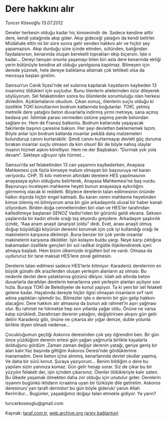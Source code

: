 # Dere hakkını alır

*Tuncer Köseoğlu 13.07.2012*

<div class="yazi"><p>Dereler herkesin olduğu kadar hiç kimsenindir de. Sadece kendine aittir dere, kendi yatağında akıp gider. Akıp gideceği yatağını da kendi belirler. Müdahale ettin mi bir süre sonra gelir senden hakkını alır ve hiçbir şey yapamazsın. Akıp durduğu süre içinde etinden, sütünden, balığından faydalanırsın, kenarında oluşan bereketli toprakları ekip biçersin. İşte o kadar... Dereyi tanıyan onunla yaşamayı bilen biri asla dere kenarında ektiği yerin bütünüyle kendine ait olduğu yanılgısına kapılmaz. Bilmeyen için derede yüzmek, hele dereye balıklama atlamak çok tehlikeli olsa da mevzuya baştan girelim.</p>
<p>Samsun’un Canik İlçesi’nde sel sularına kapılarak hayatlarını kaybeden 13 insanımız öldükleri için suçludur. Bunu ölenlerin ailelerinden özür dileyerek söylüyorum. Sel felaketinden sonra bu ölümlerde sorumluluğu olan herkesi dinledim. Açıklamalarını okudum. Çıkan sonuç, ölenlerin suçlu olduğu ki özellikle TOKİ konutlarının bodrum katlarında boğulanlar. TOKİ, yetmiş metrelik dere yatağını beton duvarlarla indirmiş yirmi metreye, sana açmış bedava yer. İstimlak parası vermeden üstüne yapmış perde betondan sağlam ev. Hem de Fransız balkonlu. Bodrum katlarında yaşayacak fakirlerde başının çaresine baksın. Her şeyi devletten beklememek lazım. Böyle anlar için bodrum katlarda insanlar pekâlâ dalış malzemeleri bulundurup canını kurtarabilir. Şimdi canını kurtarmayıp devleti güç duruma bırakan insanlar suçlu olmasın da kim olsun! Bir de böyle nahoş olaylar insanın hizmet aşkını köreltiyor. Hem ne der Başbakan: “Durmak yok yola devam”. Sekteye uğruyor işte hizmet...</p>
<p>Samsun’da sel felaketinden 13 can yaşamını kaybederken, Anayasa Mahkemesi çok fazla kimseye malum olmayan bir başvuruya ret kararı veriyordu. CHP, 15 kilo metrenin altındaki derelere HES yapılmasının anayasaya aykırı olduğunu belirterek, Anayasa Mahkemesi’ne baş vurdu. Başvuruyu inceleyen mahkeme heyeti bunun anayasaya aykırılığını görmemiş olacak ki reddetti. Böylece derelerin talan edilmesinin önünde halkın dışında hiçbir engel kalmadı. Bu kararı veren mahkeme heyetinden kimse izlemiş mi bilmiyorum ama bir gün arkadaşımla ulusal bir haber kanalı izliyordum. Birden doğa cennetlerinden biri olan ve HES’ler tarafından katledilmeye başlanan SENOZ Vadisi’nden bir görüntü geldi ekrana. Seksen yaşlarında bir kadın elinde orağı taş atıyordu greydere. Arkadaşım şaşkınlık içinde, “Aaa anam anaşit (anarşist )oldu” dedi. Evet, anası anaşit olmuş doğup büyüdüğü köyünün deresini korumak için çok iyi kullandığı orağı ile makinelerin karşısına dikilmişti. Buna benzer bir çok yerde insanlar makinelerin karşısına dikildiler. İşin kolayını buldu yargı. Neye karşı çıktığına bakamadan özellikle gençleri bir sol radikal örgütle ilişkilendirerek içeri atmaya başladı. Hem bizim ülkemizde örgütten bol ne vardı. Olmasa da uydururuz bir tane maksat HES’lere zeval gelmesin.</p>
<p>Derelerin talan edilmesi sadece HES’lerle bitmiyor. Karadeniz derelerinin en büyük günahı dik arazilerden oluşan yerleşim alanların az olması. Bu nedenle devlet dere yataklarına gözünü dikiyor. Islah adı altında beton duvarlarla daraltılan derelerin kenarlarına yeni yerleşim alanları açılıyor son hızla. Buraya TOKİ de Belediyeler de konut yapıyor. Ta ki yeni bir sel felaketi gelene kadar. Hayatında dereyle hiçbir ilgisi olmayan insanların sırf rant adına yaptıkları işlemdir bu. Bilmezler işte o derenin bir gün gelip hakkını alacağını. Dere hakkını alır almasına da bunun adı rahmet’in aşırı yağması olur. Bu rahmet ne hikmetse hep son yıllarda yağar oldu. Önüne ne varsa katıp sürükledi. Daraltırsan derenin yatağını, değiştirirsen akışını gün gelir delirir Karadeniz gibi, önüne ne çıkarsa alır yığar denize, duble yolunla birlikte diyen olmadı nedense...</p>
<p>Çocukluğumun geçtiği Askoros deresinden çok şey öğrendim ben. Bir gün önce yüzdüğüm derenin ertesi gün yağan yağmurla birlikte kayalarla dolduğunu gördüm .Zaman zaman değişir derenin yatağı, geriye geniş bir alan kalır.Yaz başında gittiğim Askoros Deresi’nde gördüklerime inanamadım. Dere beton içine alınmış, kenarlarında devlet okullar yapmış. Ve daha bir sürü konut. Şuraya yazıyorum... Benim bildiğim o dere bu yapılanı sizin yanınıza komaz. Gün gelir hesap sorar. Siz de çıkar bu bir yüzyılın felaketi der, işin içinden çıkarsınız. Ölenler öldükleriyle kalır zaten. Bu ülkede yaşamak ölmekten daha zor olduğu için unutulur gider. Derelerin isyanını bugünkü iktidarın icraatına uyan bir türküyle dile getirelim. Askoros deresinun/ yan tarafi derindur/ bu gün böyle gideruk/ yarun Allah Kerim’dur... Bugünler, yaşadığımız doğayı talan etmekle gidiyor. Ya yarın?</p>
<p>tuncerkoseoglu@gmail.com</p>
</div>

Kaynak: [taraf.com.tr](http://www.taraf.com.tr:80/tuncer-koseoglu/makale-dere-hakkini-alir.htm), [web.archive.org (arşiv bağlantısı)](http://web.archive.org/web/20120715054008/http://www.taraf.com.tr:80/tuncer-koseoglu/makale-dere-hakkini-alir.htm)
